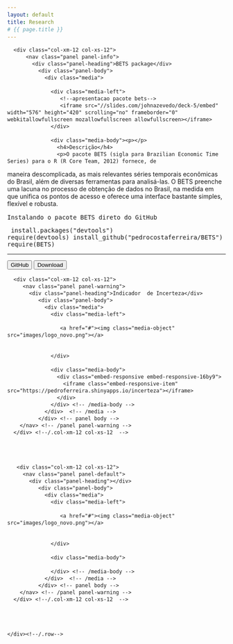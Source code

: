 ```yaml
---
layout: default
title: Research 
# {{ page.title }}
---
```


 <div class="row">
     
     
     
     
      <div class="col-xm-12 col-xs-12">
          <nav class="panel panel-info">
            <div class="panel-heading">BETS package</div>  
              <div class="panel-body">
                <div class="media">
                 
                  <div class="media-left">
                     <!--apresentacao pacote bets--> 
                     <iframe src="//slides.com/johnazevedo/deck-5/embed" width="576" height="420" scrolling="no" frameborder="0" webkitallowfullscreen mozallowfullscreen allowfullscreen></iframe>
                  </div>
               
                  <div class="media-body"><p></p>
                    <h4>Descrição</h4>
                    <p>O pacote BETS (sigla para Brazilian Economic Time Series) para o R (R Core Team, 2012) fornece, de
maneira descomplicada, as mais relevantes séries temporais econômicas do Brasil, além de diversas
ferramentas para analisá-las. O BETS preenche uma lacuna no processo de obtenção de dados no
Brasil, na medida em que unifica os pontos de acesso e oferece uma interface bastante simples, flexível
e robusta.
                    </p>
                      <p><kbd>Instalando o pacote BETS direto do GitHub</kbd></p>
                      <pre>
                        install.packages("devtools")
                        require(devtools)
                        install_github("pedrocostaferreira/BETS")
                        require(BETS)
                      </pre>
                      <hr>
                      <div class="btn-group" role="group" aria-label="...">
                       <button type="button" class="btn btn-default">GitHub <i class="fa fa-github" aria-hidden="true"></i></button>
                       <button type="button" class="btn btn-default">Download <i class="fa fa-download" aria-hidden="true"></i></button>
                      </div><!--/btn-group -->
                  </div> <!--/media-body -->
                </div><!-- /media -->
                </div><!--/panel-body -->
         </nav><!-- /panel panel-info -->
      </div>  <!-- /col-xm-12 col-xs-12 -->  
        
      <div class="col-xm-12 col-xs-12">
         <nav class="panel panel-warning">
           <div class="panel-heading">Indicador  de Incerteza</div>  
              <div class="panel-body">
                <div class="media">
                  <div class="media-left">
                     
                     <a href="#"><img class="media-object" src="images/logo_novo.png"></a>
                  
                  
                  </div>
                  
                  <div class="media-body">
                    <div class="embed-responsive embed-responsive-16by9">
                      <iframe class="embed-responsive-item" src="https://pedroferreira.shinyapps.io/incerteza"></iframe>
                    </div>
                  </div> <!-- /media-body -->  
                </div>  <!-- /media -->
              </div> <!-- panel body -->
        </nav> <!-- /panel panel-warning -->
      </div> <!--/.col-xm-12 col-xs-12  -->     
      
      
      
      
       <div class="col-xm-12 col-xs-12">
         <nav class="panel panel-default">
           <div class="panel-heading"></div>  
              <div class="panel-body">
                <div class="media">
                  <div class="media-left">
                     
                     <a href="#"><img class="media-object" src="images/logo_novo.png"></a>
                  
                  
                  </div>
                  
                  <div class="media-body">
                    
                  </div> <!-- /media-body -->  
                </div>  <!-- /media -->
              </div> <!-- panel body -->
        </nav> <!-- /panel panel-warning -->
      </div> <!--/.col-xm-12 col-xs-12  -->     
      
      
      
      
    </div><!--/.row-->

